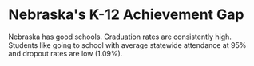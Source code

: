 # Nebraska's K-12 Achievement Gap

Nebraska has good schools. Graduation rates are consistently high. Students like going to school with average statewide attendance at 95% and dropout rates are low (1.09%). 